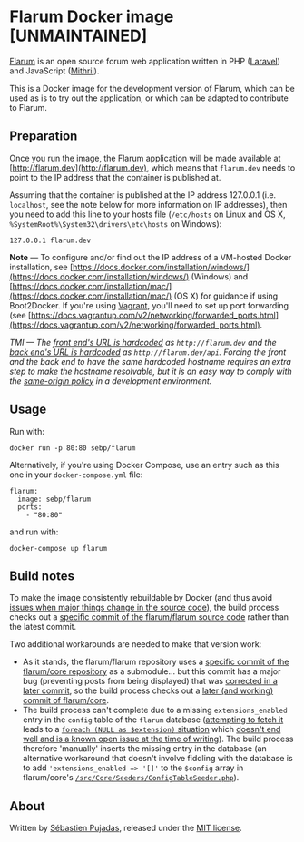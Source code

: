 # Flarum Docker image [UNMAINTAINED]

[Flarum](http://flarum.org/) is an open source forum web application written in PHP ([Laravel](http://laravel.com)) and JavaScript ([Mithril](https://lhorie.github.io/mithril/)).

This is a Docker image for the development version of Flarum, which can be used as is to try out the application, or which can be adapted to contribute to Flarum.


## Preparation

Once you run the image, the Flarum application will be made available at [http://flarum.dev](http://flarum.dev), which means that `flarum.dev` needs to point to the IP address that the container is published at.

Assuming that the container is published at the IP address 127.0.0.1 (i.e. `localhost`, see the note below for more information on IP addresses), then you need to add this line to your hosts file (`/etc/hosts` on Linux and OS X, `%SystemRoot%\System32\drivers\etc\hosts` on Windows):

	127.0.0.1 flarum.dev   

**Note** — To configure and/or find out the IP address of a VM-hosted Docker installation, see [https://docs.docker.com/installation/windows/](https://docs.docker.com/installation/windows/) (Windows) and [https://docs.docker.com/installation/mac/](https://docs.docker.com/installation/mac/) (OS X) for guidance if using Boot2Docker. If you're using [Vagrant](https://www.vagrantup.com/), you'll need to set up port forwarding (see [https://docs.vagrantup.com/v2/networking/forwarded_ports.html](https://docs.vagrantup.com/v2/networking/forwarded_ports.html).

*TMI — The [front end's URL is hardcoded](https://github.com/flarum/core/blob/825b4082defbcaa53bfce3d4d284ec317a9e014e/js/admin/src/initializers/boot.js#L16) as `http://flarum.dev` and the [back end's URL is hardcoded](https://github.com/flarum/core/blob/825b4082defbcaa53bfce3d4d284ec317a9e014e/src/Core/Seeders/ConfigTableSeeder.php#L16) as `http://flarum.dev/api`. Forcing the front and the back end to have the same hardcoded hostname requires an extra step to make the hostname resolvable, but it is an easy way to comply with the [same-origin policy](http://en.wikipedia.org/wiki/Same-origin_policy) in a development environment.*

## Usage

Run with:

	docker run -p 80:80 sebp/flarum

Alternatively, if you're using Docker Compose, use an entry such as this one in your `docker-compose.yml` file:

	flarum:
	  image: sebp/flarum
	  ports:
	    - "80:80"

and run with:

	docker-compose up flarum

## Build notes

To make the image consistently rebuildable by Docker (and thus avoid [issues when major things change in the source code](https://github.com/spujadas/flarum-docker/issues/1)), the build process checks out a [specific commit of the flarum/flarum source code](https://github.com/flarum/flarum/commit/d5229bd3d0c060bb95a93b974538cdb204802739) rather than the latest commit.

Two additional workarounds are needed to make that version work:

- As it stands, the flarum/flarum repository uses a [specific commit of the flarum/core repository](https://github.com/flarum/core/tree/825b4082defbcaa53bfce3d4d284ec317a9e014e) as a submodule... but this commit has a major bug (preventing posts from being displayed) that was [corrected in a later commit](https://github.com/flarum/core/commit/e5f2355d179dcb2c141dd58c797377fdbb5c30b6), so the build process checks out a [later (and working) commit of flarum/core](https://github.com/flarum/core/commit/aae3e989c4940671e73095478d4ab9f2939e28e8).
- The build process can't complete due to a missing `extensions_enabled` entry in the `config` table of the `flarum` database ([attempting to fetch it](https://github.com/flarum/core/blob/825b4082defbcaa53bfce3d4d284ec317a9e014e/src/Support/Extensions/ExtensionsServiceProvider.php#L19) leads to a [`foreach (NULL as $extension)` situation](https://github.com/flarum/core/blob/825b4082defbcaa53bfce3d4d284ec317a9e014e/src/Support/Extensions/ExtensionsServiceProvider.php#L22) which [doesn't end well and is a known open issue at the time of writing](https://github.com/flarum/core/issues/76)). The build process therefore 'manually' inserts the missing entry in the database (an alternative workaround that doesn't involve fiddling with the database is to add `'extensions_enabled => '[]'` to the `$config` array in flarum/core's [`/src/Core/Seeders/ConfigTableSeeder.php`](https://github.com/flarum/core/blob/825b4082defbcaa53bfce3d4d284ec317a9e014e/src/Core/Seeders/ConfigTableSeeder.php)).

## About

Written by [Sébastien Pujadas](http://pujadas.net), released under the [MIT license](http://opensource.org/licenses/MIT).
